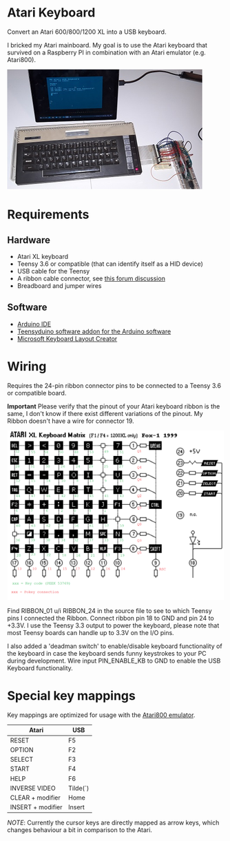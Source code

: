 # Atari Keyboard

Convert an Atari 600/800/1200 XL into a USB keyboard.

I bricked my Atari mainboard. My goal is to use the Atari keyboard that survived on a Raspberry PI in combination with an Atari emulator (e.g. Atari800).

![Atari USB Keyboard](Documents/Photo.jpg)

# Requirements

## Hardware

- Atari XL keyboard
- Teensy 3.6 or compatible (that can identify itself as a HID device)
- USB cable for the Teensy
- A ribbon cable connector, see [this forum discussion](https://atariage.com/forums/topic/249982-xlxe-keyboard-ribbon-socket-replacement/page/3/?tab=comments#comment-4379628)
- Breadboard and jumper wires

## Software

- [Arduino IDE](https://www.arduino.cc/en/software)
- [Teensyduino software addon for the Arduino software](https://www.pjrc.com/teensy/td_download.html)
- [Microsoft Keyboard Layout Creator](https://www.microsoft.com/en-us/download/details.aspx?id=102134)

# Wiring

Requires the 24-pin ribbon connector pins to be connected to a Teensy 3.6 or compatible board. 

**Important** Please verify that the pinout of your Atari keyboard ribbon is the same, 
I don't know if there exist different variations of the pinout. 
My Ribbon doesn't have a wire for connector 19.

![Keyboard matrix](Documents/KeyboardMatrix.png)

Find RIBBON_01 u/i RIBBON_24 in the source file to see to which Teensy pins I connected the Ribbon. 
Connect ribbon pin 18 to GND and pin 24 to +3.3V. 
I use the Teensy 3.3 output to power the keyboard, please note that most Teensy boards can handle up to 3.3V on the I/O pins.

I also added a 'deadman switch' to enable/disable keyboard functionality of the keyboard in case the keyboard sends funny keystrokes to your PC during development. Wire input PIN_ENABLE_KB to GND to enable the USB Keyboard functionality.

# Special key mappings

Key mappings are optimized for usage with the [Atari800 emulator](https://atari800.github.io/).

| Atari             | USB      |
|-------------------|----------|
| RESET             | F5       |
| OPTION            | F2       |
| SELECT            | F3       |
| START             | F4       |
| HELP              | F6       |
| INVERSE VIDEO     | Tilde(`) |
| CLEAR + modifier  | Home     |
| INSERT + modifier | Insert   |

*NOTE*: Currently the cursor keys are directly mapped as arrow keys, which changes behaviour a bit in comparison to the Atari.
